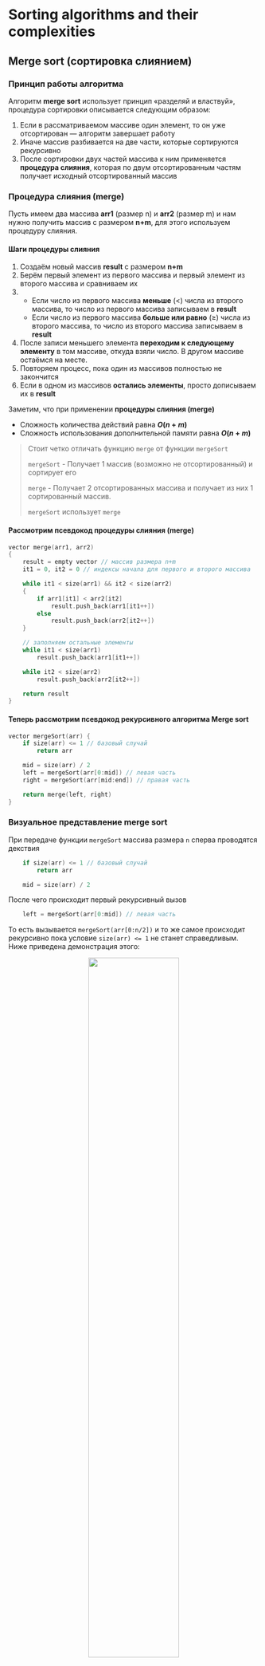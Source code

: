 # Sorting algorithms and their complexities

## Merge sort (сортировка слиянием)
### Принцип работы алгоритма
Алгоритм **merge sort** использует принцип «разделяй и властвуй», процедура сортировки описывается следующим образом:
1. Если в рассматриваемом массиве один элемент, то он уже отсортирован — алгоритм завершает работу
2. Иначе массив разбивается на две части, которые сортируются рекурсивно
3. После сортировки двух частей массива к ним применяется **процедура слияния**, которая по двум отсортированным частям получает исходный отсортированный массив

### Процедура слияния (merge)
Пусть имеем два массива **arr1** (размер n) и **arr2** (размер m) и нам нужно получить массив с размером **n+m**, для этого используем процедуру слияния.
#### Шаги процедуры слияния
1. Создаём новый массив **result** с размером **n+m**
2. Берём первый элемент из первого массива и первый элемент из второго массива и сравниваем их
3.
	- Если число из первого массива **меньше** ($<$) числа из второго массива, то число из первого массива записываем в **result**
	- Если число из первого массива **больше или равно** ($\geq$) числа из второго массива, то число из второго массива записываем в **result**
4. После записи меньшего элемента **переходим к следующему элементу** в том массиве, откуда взяли число. В другом массиве остаёмся на месте.
5. Повторяем процесс, пока один из массивов полностью не закончится
6. Если в одном из массивов **остались элементы**, просто дописываем их в **result**

Заметим, что при применении **процедуры слияния (merge)**
- Сложность количества действий  равна **$O(n+m)$**
- Сложность использования дополнительной памяти равна **$O(n+m)$**

> Стоит четко отличать функцию `merge` от функции `mergeSort`
>
> `mergeSort` - Получает 1 массив (возможно не отсортированный) и сортирует его
>
> `merge` - Получает 2 отсортированных массива и получает из них 1 сортированный массив.
>
> `mergeSort` использует `merge`
#### Рассмотрим псевдокод процедуры слияния (merge)
```cpp
vector merge(arr1, arr2)
{
    result = empty vector // массив размера n+m
    it1 = 0, it2 = 0 // индексы начала для первого и второго массива

    while it1 < size(arr1) && it2 < size(arr2)
    {
        if arr1[it1] < arr2[it2]
            result.push_back(arr1[it1++])
        else
            result.push_back(arr2[it2++])
	}

    // заполняем остальные элементы
    while it1 < size(arr1)
        result.push_back(arr1[it1++])

    while it2 < size(arr2)
        result.push_back(arr2[it2++])

    return result
}
```

#### Теперь рассмотрим псевдокод рекурсивного алгоритма Merge sort
```cpp
vector mergeSort(arr) {
    if size(arr) <= 1 // базовый случай
        return arr

    mid = size(arr) / 2
    left = mergeSort(arr[0:mid]) // левая часть
    right = mergeSort(arr[mid:end]) // правая часть

    return merge(left, right)
}

```

### Визуальное представление merge sort

При передаче функции `mergeSort` массива размера `n` сперва проводятся декствия

```cpp
    if size(arr) <= 1 // базовый случай
        return arr

    mid = size(arr) / 2
```
После чего происходит первый рекурсивный вызов

```cpp
    left = mergeSort(arr[0:mid]) // левая часть
```
То есть вызывается `mergeSort(arr[0:n/2])` и то же самое происходит рекурсивно пока условие `size(arr) <= 1` не станет справедливым. Ниже приведена демонстрация этого:

<p align="center">
  <img src="https://raw.githubusercontent.com/Alohack/algorithms-course/refs/heads/main/Images/mergeSortInDepth1.jpg" width="60%" />
</p>

Заметим, что в данный момент никакие 2 элемента небыли изменены местами, в массиве `arr` ничего не поменялось.

Как можно видеть, если условие `size(arr) <= 1` было справедливым, то происходит `return`, а возврат происходит на ту строку, откуда была вызвана функция

```cpp
    left = mergeSort(arr[0:mid])
```
после этого сработает строка
```cpp
    right = mergeSort(arr[mid:end]) // правая часть
```
То есть вызовется `mergeSort(arr[1:2]) `
<p align="center">
  <img src="https://raw.githubusercontent.com/Alohack/algorithms-course/refs/heads/main/Images/mergeSortInDepth2.jpg" width="60%" />
</p>

После чего опять же происходит `return` туда, откуда была вызвана функция
```cpp
    right = mergeSort(arr[mid:end]) // правая часть
```
И только после этого произойдет merge и сработает строка

```cpp
    return merge(left, right)
```

то есть будет вызвана функция `merge(arr[0:1], merge[1:2])` и функция вернет результат слияния двух массивов размера 1. То есть будут отсортированы первые 2 элемента в массиве
<p align="center">
  <img src="https://raw.githubusercontent.com/Alohack/algorithms-course/refs/heads/main/Images/mergeSortInDepth3.jpg" width="60%" />
</p>

### Примеры

1. Пример работы mergeSort в виде анимации.

Еще раз обратите свое внимание на то, что сортировка выполняется, когда происходит возвращение в предыдущий рекурсивный вызов.
<p align="center">
  <img src="https://willrosenbaum.com/assets/img/2022f-cosc-311/merge-sort.gif" />
</p>

2. Пример работы mergeSort в случае, когда размер массива не является степенью двойки
<p align="center">
  <img src="https://favtutor.com/resources/images/uploads/mceu_9916660651687944916761.png" />
</p>

3. Еще один пример в виде анимации (кликните, чтобы перейти по ссылке)

[![Video Title](https://i.ytimg.com/vi/ZRPoEKHXTJg/maxresdefault.jpg)](https://youtu.be/ZRPoEKHXTJg?si=QP6TaqoQJPj5lozJ)



### Время работы алгоритма
Чтобы оценить время работы этого алгоритма, составим рекуррентное соотношение, пусть **$T(n)$ - время сортировки массива длины n**.

Чтобы отсортировать массив длины $n$ алгоритм сперва сортирует 2 половины этого массива по отдельности, тратя на каждую из них по $T(\frac{n}{2})$ времени, а далее тратит $O(n)$ шагов на слияния результатов.

Тогда для **merge sort** справедливо равенство
$$T(n) = 2\cdot T(\frac n2) + O(n)$$
$O(n)$ - время, необходимое на то, чтобы слить два массива длины n

Распишем это соотношение:

$$T(n) = 2\cdot T(\frac {n}{2^1}) + O(n)$$
$$T(\frac {n}{2^1}) = 2\cdot T(\frac {n}{2^2}) + O(\frac {n}{2^1})$$
$$T(\frac {n}{2^2}) = 2\cdot T(\frac {n}{2^3}) + O(\frac {n}{2^2})$$
$$\vdots$$
$$T(\frac {n}{2^k}) = 1$$

Получили:

$$\frac {n}{2^k} \leq 1$$
$$2^k \geq n$$
$$k \geq \log_2n$$
А наименьшее целое число, которое больше либо равно $log_2 n$ равно
$$k = \lceil\log_2n\rceil$$

Умножим каждую часть соотношения на соответствующую степень 2, получим:

$$2^0\cdot T(n) = 2^1\cdot T(\frac {n}{2^1}) + O(n)$$
$$2^1\cdot T(\frac {n}{2^1}) = 2^2\cdot T(\frac {n}{2^2}) + O(n)$$
$$2^2\cdot T(\frac {n}{2^2}) = 2^3\cdot T(\frac {n}{2^3}) + O(n)$$
$$\vdots$$
$$2^k\cdot T(\frac {n}{2^k}) = 2^k \leq 2n$$

Сложим все эти равенства, получим:

$$T(n) \leq n \cdot(k+2) = n \cdot (\lceil\log_2n\rceil + 2) = O(n\log n)$$
$O(n\log n)$ $-$ сложность количества действий алгоритма **merge sort**, такую сложность называют линейно-логарифмической (это не только верхняя граница, но и нижняя)


Вопрос читателю: Можно ли оптимизировать данный код, чтобы программа занимала бы меньше памяти?

## Quick sort (быстрая сортировка)
### Принцип работы алгоритма
Алгоритм **quick sort** также использует принцип «разделяй и властвуй», процедура сортировки описывается следующим образом:
1. Если в рассматриваемом массиве один элемент, то он уже отсортирован — алгоритм завершает работу
2. Иначе выбираем **опорный элемент** (pivot)
3. Разделяем массив на две части используя **процедуру разбиения** (partition):
	- первый массив состоит из всех элементов **меньше опорного элемента** (pivot)
	- второй массив состоит из всех элементов **больше или равно опорного элемента** (pivot)
4. Рекурсивно сортируем обе части
5. Объединяем результаты
### Процедура разбиения (partition)
Предположим, у нас есть массив **a[l…r]** (**l** — индекс левого конца массива, **r** — индекс правого конца массива). Процедура разбиения изменяет расположение элементов в массиве так, что элементы слева от некоторого **опорного элемента** (pivot) меньше или равны этому значению, а элементы справа — больше или равны ему.
#### Шаги процедуры разбиения
1. Выбираем **опорный элемент** (pivot)
2. Используем два индекса:
	- **i** индекс левого конца массива (изначально **l**)
	- **j** индекс правого конца массива (изначально **r**)
3. Пока **low** $\leq$ **high**
	- Двигаем **low** вправо, пока не найдём элемент, который **больше опорного элемента** (pivot)
	- Двигаем **high** влево, пока не найдём элемент, который **меньше опорного элемента** (pivot)
	- Если **low** и **high** ещё не пересеклись, меняем местами (swap) найденные элементы
4. Как только индексы **low** и **high** пересекаются, процедура заканчивается.
#### Рассмотрим псевдокод процедуры разбиения (partition)
```cpp
def partition(arr, pivotIndex)
{
    pivot = arr[pivotIndex] // выбираем разделяющий элемент
    low = 0                 // индекс левого конца
    high = arr.size - 1     // индекс правого конца

    while low < high
    {
        // перемещаем левый индекс вправо, пока элемент меньше или равен разделяющему
        while low < high and arr[low] <= pivot
            ++low

        // перемещаем правый индекс влево, пока элемент больше или равен разделяющему
        while low < high and arr[high] >= v
            --high

        // если индексы не пересеклись, меняем элементы местами
        if low < high
        {
            swap(arr[low], arr[high])
            ++low
            --high
        }
    }

    return high // возвращаем новый индеь pivot
    // Можно было бы вернуть и low, так как цикл прекращается когда low == high
}

```

Рассмотрим анимацию partition на примере:

<p align="center">
  <img src="https://www.tutorialspoint.com/data_structures_algorithms/images/quick_sort_partition_animation.gif" />
</p>

#### Теперь рассмотрим псевдокод рекурсивного алгоритма quick sort
```cpp
def quicksort(arr)
{
    // Базовый случай: если подмассив содержит один или менее элементов, он уже отсортирован
    if arr.size() <= 1
        return

    // Выбираем pivot по какому-либо механизму (например самый первый элемент в массиве)
    initialPivotIndex = pivot(arr)

    // вызываем функцию partition, чтобы найти индекс разделяющего элемента
    pivotIndex = partition(arr, initialPivotIndex)

    // рекурсивно сортируем левую часть массива
    quicksort(arr[0 : pivotIndex])

    // рекурсивно сортируем правую часть массива
    quicksort(arr[pivotIndex + 1 : arr.size()])
}

```

#### Рассмотрим пример работы quickSorrt в виде анимации

Тут `pivot` выбирался случайным образом, то есть в этом примере функция `pivot(arr)` каждый раз возвращалa случайный индекс в диапозоне `[0, arr.size)`
<p align="center">
  <img src="https://raw.githubusercontent.com/Alohack/algorithms-course/refs/heads/main/Images/quickSortAnimation.gif" />
</p>

> `quickSort`, в отличае от `mergeSort`, сортирует массив при спуске, а не при возвращении.

### Время работы quickSort в худшем случае
#### Худшее время работы
Рассмотрим случай, когда разбиение массива происходит неравномерно: одна часть содержит **$n−1$** элементов, а другая содержит лишь 1 элемент.

Так как процедура разбиения выполняется за **$Θ(n)$**, для времени работы **$T(n)$** получаем рекуррентное соотношение:

$$
T(n) = T(n-1) + O(n) = \sum_{k=1}^n Θ(k) = Θ\left(\sum_{k=1}^nk\right) = Θ(n^2)
$$

Такой случай возникает, если **опорный элемент** (pivot) каждый раз после **процедуры разбиения** (partition) оказывается либо в начале, либо в конце массива, что делает разбиение неэффективным.
#### Среднее время работы
Среднее время работы алгоритма **quick sort** равно $O(n\log n)$, такой сложности мы достигаем, если **опорный элемент** (pivot) падает на середину (или почти середину) массива.
### Сравнение с bubble sort
Рассмотрим таблицу:

|  Алгоритм   | Сложность в лучшем случае | Сложность в худшем случае |
|:-----------:|:-------------------------:|:-------------------------:|
| Quick sort  |       **$n\log n$**       |         **$n^2$**         |
| Bubble sort |          **$n$**          |         **$n^2$**         |

По данной таблице можно подумать, что bubble sort лучше quick sort, но у quick sort в среднем худший случай случается реже

### Амортизированная сложность
Quick sort амортизированно работает за **$O(n \log n)$**
Bubble sort амортизированно работает за **$O(n^2)$**

Таким образом приходим к следующей таблице
|  Алгоритм   | Сложность в лучшем случае | Сложность в худшем случае |Амортизированная сложность | Дополнительная память |
|:-----------:|:-------------------------:|:-------------------------:|:-------------------------:|:-------------------------:|
| Merge sort  |    **$O(n\log n)$**       |    **$O(n\log n)$**       |      **$O(n\log n)$**     |       **$O(n)$**     |
| Quick sort  |    **$O(n\log n)$**       |      **$O(n^2)$**         |      **$O(n\log n)$**     |       **$O(1)$**     |
| Bubble sort |       **$O(n)$**          |      **$O(n^2)$**         |      **$O(n^2$)**         |      **$O(1)$**         |

## Heap sort (сортировка кучей)
### Принцип работы алгоритма
Алгоритм **Heap Sort** работает через структуру данных **куча** и использует принцип **сортировки выбором**.
Мы будем использовать кучу для того, чтобы в процессе сортировки на каждом шаге извлекать наибольший элемент и ставить его на своё место в отсортированной части массива, процедура сортировки описывается следующим образом:
1. Строим из массива кучу с помощью **make_heap** (сложность $O(n)$)
2. Пока куча не станет пустой делаем **pop_heap** (сложность $O(\log n)$)

Рассмотрим код **heap sort**
```cpp
#include <algorithm> // Для make_heap и pop_heap

void heapSort(std::vector<int> arr)
{
    // Строим пирамиду.
    make_heap(arr.begin(), arr.end()); // О(n)

    // Процесс сортировки
    for (std::size_t i = arr.size(); i > 0; --i) {
        // Функция pop_heap меняет местами arr[0] и arr[i-1]
        // и делает так, чтобы подмассив arr[0:i-1) стал бы heap-ом.
        // Таким образом максимальный элемент подмассива arr[0: i) будет
        // на месте arr[i-1] в конце каждой итерации.
        pop_heap(arr.begin(), arr.begin() + i); //O(logn)
    }
}
```
### Время работы алгоритма
- `make_heap` происходит за **$O(n)$** времени, а `pop_heap` выполняется $n$ раз каждый за $O(\log n)$ времени. Совместив их получаем $O(n + n \log n) = O(n\log n)$
- Сложность использования дополнительной памяти **$O(1)$**
Заметим, недостаток **heap sort**:
На почти отсортированных данных данный алгоритм работает столь же долго, как на несортированных

### Код heap sort
```cpp
#include <vector>
#include <algorithm>

// Функция для построения кучи и сортировки
void heapsort(std::vector<int>& arr) {
    // Преобразуем массив в кучу
    std::make_heap(arr.begin(), arr.end());

    // Извлекаем элементы из кучи и сортируем
    for (auto i = arr.end(); i != arr.begin(); --i) {
        std::pop_heap(arr.begin(), i);
    }
}
```

### Визуальное представление heap sort
Повторим способ создания `heap` из вектора, который мы прошли на предыдущем семестре, приведя пример работы `make_heap` в виде анимации

<p align="center">
  <img src="https://media2.dev.to/dynamic/image/width=1000,height=420,fit=cover,gravity=auto,format=auto/https%3A%2F%2Fdev-to-uploads.s3.amazonaws.com%2Fuploads%2Farticles%2Fdpy879r83nua30a2ntgf.gif" />
</p>

Также повторим работу одного вызова `pop_heap` при помощи операции
<p align="center">
  <img src="https://www.tutorialspoint.com/data_structures_algorithms/images/max_heap_deletion_animation.gif" />
</p>

# Lower bound for comparison based sorting with the proof
## Сортировка сравнениями
**Сортировка сравнениями** $-$ алгоритм сортировки, который совершает операции сравнения элементов, но никак не использует их внутреннюю структуру.
## Теорема (о нижней оценке для сортировки сравнениями):
В худшем случае любой алгоритм сортировки сравнениями выполняет $\Omega(n\log n)$ действий, где $n$ $-$ число сортируемых элементов.
### Доказательство:
Любой алгоритм сортировки сравнениями можно представить в виде **дерева выбора**:

<p align="center">
  <img src="https://raw.githubusercontent.com/Alohack/algorithms-course/refs/heads/main/Images/DecisionTree1.png" />
</p>

Пример:
Пусть имеем массив с элементами $({a[0],a[1],a[2]})$, нарисуем для него **плохое дерево выбора**

<p align="center">
  <img src="https://raw.githubusercontent.com/Alohack/algorithms-course/refs/heads/main/Images/DecisionTree2.png" />
</p>

При сравнении элементов заметим, что возможно два исхода, значит, у каждого узла есть не более двух сыновей, всего существует **$n!$** различных перестановок **$n$** элементов, значит, число листьев дерева не менее $n!$

Красным цветом отмечена часть, которая не имеет смысла (делает дерево выбора плохим)
Заметим, что в дереве выбора, количество сравнений в худшем случае может быть равна высоте дерева

#### Утверждение:
Если в бинарном дереве **$L$** листьев, то **$L \leq 2^h$**
##### Доказательство:
Докажем методом математической индукции:
Пусть **$h=0$**, тогда получим **$1 \leq 2^0$** и **$0 \leq 2^0$**
Предположим, что неравенство верно для **$h$**
Докажем для **$h+1$**:

<p align="center">
  <img src="https://raw.githubusercontent.com/Alohack/algorithms-course/refs/heads/main/Images/DecisionTree3.png" />
</p>

Если у нашего узла два поддерева и наша общая высота равна **$h+1$**, то мы точно можем сказать, что высота одного из поддеревьев равна **$h$**, а высота другого **$\leq h$**
Допустим в нашем случае
- Высота левого поддерева **$h_1 = h$**
- Высота правого поддерева **$h_2 \leq h$**
То есть высота дерева не больше, чем **$2 \cdot 2^h = 2^{h+1}$**
Получили неравенство **$L \leq 2^{h+1}$** $\implies$ доказали, что **$L \leq 2^h$**

Из данного утверждения следует, что $$n! \leq 2^h$$ $$h \geq \log_2 n! = \log_2 (1 \cdot 2 \cdot 3 \dotso \cdot [\frac n2] \cdot ([\frac n2] + 1) \cdot \dotso \cdot n) \geq \log_2 (\frac n2)^\frac n2 = \frac n2 \log_2 \frac n2 = \Omega(n\log n)$$
В итоге доказали, что никакой алгоритм сортировки сравнениями в худшем случае не может быть быстрее **$O(n\log n)$**
